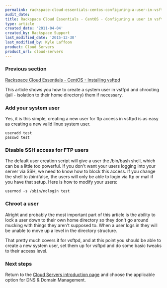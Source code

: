 ```yaml
---
permalink: rackspace-cloud-essentials-centos-configuring-a-user-in-vsftpd/
audit_date:
title: Rackspace Cloud Essentials - CentOS - Configuring a user in vsftpd
type: article
created_date: '2011-04-04'
created_by: Rackspace Support
last_modified_date: '2015-12-30'
last_modified_by: Kyle Laffoon
product: Cloud Servers
product_url: cloud-servers
---
```


### Previous section

[Rackspace Cloud Essentials - CentOS - Installing vsftpd](/how-to/rackspace-cloud-essentials-centos-configuring-a-user-in-vsftpd)

This article shows you how to create a system user in vstfpd and
chrooting (jail - isolation to their home directory) them if necessary.

### Add your system user

Yes, it is this simple, creating a new user for ftp access in vsftpd is
as easy as creating a new valid linux system user.

    useradd test
    passwd test

### Disable SSH access for FTP users

The default user creation script will give a user the /bin/bash shell,
which can be a little too powerful. If you don't want your users
logging into your server via SSH, we need to know how to block this
access.  If you change the shell to /bin/false, the users will only be
able to login via ftp or mail if you have that setup. Here is how to
modify your users:

    usermod -s /sbin/nologin test

### Chroot a user

Alright and probably the most important part of this article is the
ability to lock a user down to their own home directory so they don't go
around mucking with things they aren't supposed to. When a user logs
in they will be unable to move up a level in the directory structure.

That pretty much covers it for vsftpd, and at this point you should be
able to create a new system user, set them up for vsftpd and do some
basic tweaks to their access level.

### Next steps

Return to the [Cloud Servers introduction page](/how-to/cloud-servers) and choose the applicable option for DNS & Domain Management.
